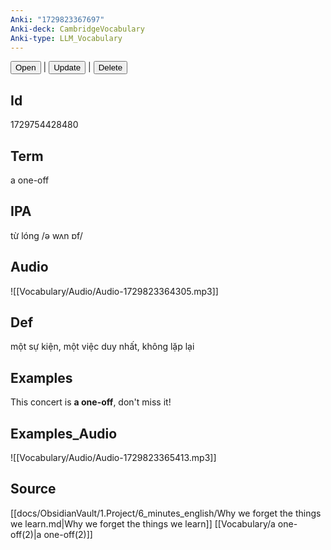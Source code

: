 ```yaml
---
Anki: "1729823367697"
Anki-deck: CambridgeVocabulary
Anki-type: LLM_Vocabulary
---
```

<button class="anki-btn-open">Open</button> | <button class="anki-btn-update">Update</button> | <button class="anki-btn-delete">Delete</button>

## Id
1729754428480
## Term
a one-off
## IPA
từ lóng /ə wʌn ɒf/
## Audio
 ![[Vocabulary/Audio/Audio-1729823364305.mp3]]
## Def
 một sự kiện, một việc duy nhất, không lặp lại

## Examples
This concert is **a one-off**, don't miss it! 

## Examples_Audio
![[Vocabulary/Audio/Audio-1729823365413.mp3]]
## Source
 [[docs/ObsidianVault/1.Project/6_minutes_english/Why we forget the things we learn.md|Why we forget the things we learn]] [[Vocabulary/a one-off(2)|a one-off(2)]]